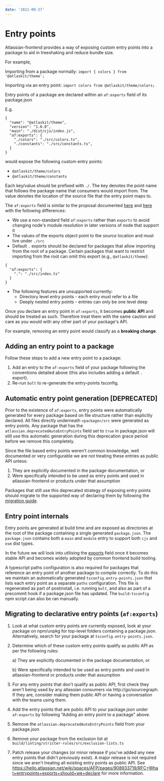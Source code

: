 ```yaml
---
date: '2021-09-27'
---
```


# Entry points

Atlassian-frontend provides a way of exposing custom entry points into a package to aid in treeshaking and reduce bundle size.

For example,

Importing from a package normally: `import { colors } from '@atlaskit/theme';`

Importing via an entry point: `import colors from @atlaskit/theme/colors;`

Entry points of a package are declared within an `af:exports` field of its package.json

E.g.

```
{
  "name": "@atlaskit/theme",
  "version": "1.0.0",
  "main": "./dist/cjs/index.js",
  "af:exports": {
    "./colors": "./src/colors.ts",
    "./constants": "./src/constants.ts",
  }
}
```

would expose the following custom entry points:

- `@atlaskit/theme/colors`
- `@atlaskit/theme/constants`

Each key/value should be prefixed with `./`. The key denotes the
point name that follows the package name that consumers would import from. The value denotes the location of the source file that the entry point maps to.

The `af:exports` field is similar to the proposal documented [here](https://github.com/jkrems/proposal-pkg-exports/blob/e52858494b5256ba681312dae81b3c416a916d78/README.md) and [here](https://nodejs.org/docs/latest-v12.x/api/esm.html) with the following differences:

- We use a non-standard field `af:exports` rather than `exports` to avoid changing node's module resolution in later versions of node that support it
- The values of the exports object point to the _source_ location and must live under `./src`
- Default `.` exports should be declared for packages that allow importing from the root of a package. Certain packages that want to restrict importing from the root can omit this export (e.g., `@atlaskit/theme`):

```
{
  "af:exports": {
    ".": "./src/index.ts"
  }
}
```

- The following features are unsupported currently:
  - Directory level entry points - each entry must refer to a file
  - Deeply nested entry points - entries can only be one level deep

Once you declare an entry point in `af:exports`, it becomes **public API** and should be treated as such. Therefore treat them with the same caution and care as you would with any other part of your package's API.

For example, removing an entry point would classify as a **breaking change**.

## Adding an entry point to a package

Follow these steps to add a new entry point to a package:

1. Add an entry to the `af:exports` field of your package following the conventions detailed above (this also includes adding a default `.` export).
2. Re-run `bolt` to re-generate the entry-points tsconfig.

## Automatic entry point generation [DEPRECATED]

Prior to the existence of `af:exports`, entry points were automatically generated for every package based on file structure rather than explicitly declared. All files directly underneath `<package>/src` were generated as entry points. Any package that has the `atlassian.deprecatedAutoEntryPoints` field set to `true` in package.json will still use this automatic generation during this deprecation grace period before we remove this completely.

Since the file based entry points weren't common knowledge, well documented or very configurable we are not treating these entries as public API unless:

1. They are explicitly documented in the package documentation, or
2. Were specifically intended to be used as entry points and used in atlassian-frontend or products under that assumption

Packages that still use this deprecated strategy of exposing entry points should migrate to the supported way of declaring them by following the [migration guide](https://hello.atlassian.net/wiki/spaces/AF/pages/797858003/Declarative+entry+point+migration).

## Entry point internals

Entry points are generated at build time and are exposed as directories at the root of the package containing a single generated `package.json`. The `package.json` contains both a `main` and `module` entry to support both `cjs` and `esm` dist types.

In the future we will look into utilising the [exports](https://nodejs.org/docs/latest-v14.x/api/esm.html#esm_package_entry_points) field once it becomes stable API and becomes widely adopted by common frontend build tooling.

A typescript paths configuration is also required for packages that reference an entry point of another package to compile correctly. To do this we maintain an automatically generated `tsconfig.entry-points.json` that lists each entry point as a separate `paths` configuration. This file is regenerated as part of postinstall, i.e. running `bolt`, and also as part of a precommit hook if a package.json file has updated. The `build:tsconfig` npm script can also be ran manually.

## Migrating to declarative entry points (`af:exports`)

1. Look at what custom entry points are currently exposed, look at your package on npm/unpkg for top-level folders containing a package.json. Alternatively, search for your package at `tsconfig.entry-points.json`.
2. Determine which of these custom entry points qualify as public API as per the following rules:

   a) They are explicitly documented in the package documentation, or

   b) Were specifically intended to be used as entry points and used in atlassian-frontend or products under that assumption

3. For any entry points that don't qualify as public API, first check they aren't being used by any atlassian consumers via http://go/sourcegraph. If they are, consider making them public API or having a conversation with the teams using them.
4. Add the entry points that are public API to your package.json under `af:exports` by following "Adding an entry point to a package" above.
5. Remove the `atlassian.deprecatedAutoEntryPoints` field from your package.json
6. Remove your package from the exclusion list at `build/linting/stricter-rules/src/exclusion-lists.ts`
7. Patch release your changes (or minor release if you've added any new entry points that didn't previously exist). A major release is not required since we aren't treating all existing entry points as public API. See https://hello.atlassian.net/wiki/spaces/AFP/pages/908933719/RFC+What+entrypoints+exports+should+we+declare for more information.

